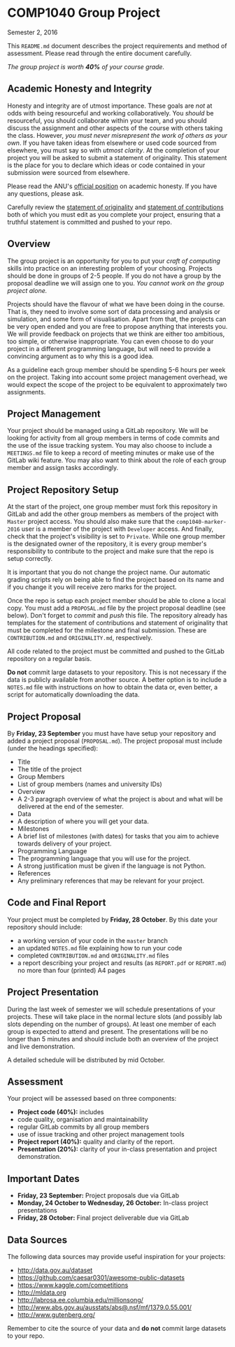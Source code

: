 # COMP1040 Group Project
Semester 2, 2016

This `README.md` document describes the project requirements and method of assessment.
Please read through the entire document carefully.

_The group project is worth **40%** of your course grade._

## Academic Honesty and Integrity

Honesty and integrity are of utmost importance. These goals are *not* at odds with
being resourceful and working collaboratively. You *should* be resourceful, you
should collaborate within your team, and you should discuss the assignment and
other aspects of the course with others taking the class. However, *you must never
misrepresent the work of others as your own*. If you have taken ideas from elsewhere
or used code sourced from elsewhere, you must say so with *utmost clarity*. At the
completion of your project you will be asked to submit a statement of originality.
This statement is the place for you to declare which ideas or code contained in
your submission were sourced from elsewhere.

Please read the ANU's [official position](http://academichonesty.anu.edu.au/) on
academic honesty. If you have any questions, please ask.

Carefully review the [statement of originality](ORIGINALITY.md) and [statement of
contributions](CONTRIBUTION.md) both of which you must edit as you complete your
project, ensuring that a truthful statement is committed and pushed to your repo.

## Overview

The group project is an opportunity for you to put your _craft of computing_
skills into practice on an interesting problem of your choosing. Projects
should be done in groups of 2-5 people. If you do not have a group by
the proposal deadline we will assign one to you. _You cannot work on the
group project alone._

Projects should have the flavour of what we have been doing in the course. That is,
they need to involve some sort of data processing and analysis or simulation, and
some form of visualisation. Apart from that, the projects can be very open ended
and you are free to propose anything that interests you. We will provide feedback
on projects that we think are either too ambitious, too simple, or otherwise
inappropriate. You can even choose to do your project in a different programming
language, but will need to provide a convincing argument as to why this is a good
idea.

As a guideline each group member should be spending 5-6 hours per week on the
project. Taking into account some project management overhead, we would expect
the scope of the project to be equivalent to approximately two assignments.

## Project Management

Your project should be managed using a GitLab repository. We will be
looking for activity from all group members in terms of code commits
and the use of the issue tracking system. You may also choose to
include a `MEETINGS.md` file to keep a record of meeting minutes or
make use of the GitLab wiki feature. You may also want to think about
the role of each group member and assign tasks accordingly.

## Project Repository Setup

At the start of the project, one group member must fork this
repository in GitLab and add the other group members as members of the
project with `Master` project access. You should also make sure that
the `comp1040-marker-2016` user is a member of the project with `Developer`
access. And finally, check that the project's visibility is set to
`Private`.  While one group member is the designated owner of the
repository, it is every group member's responsibility to contribute to
the project and make sure that the repo is setup correctly.

It is important that you do not change the project name. Our automatic
grading scripts rely on being able to find the project based on its
name and if you change it you will receive zero marks for the project.

Once the repo is setup each project member should be able to clone a local copy.
You must add a `PROPOSAL.md` file by the project proposal deadline (see below).
Don't forget to _commit_ and _push_ this file. The repository already has templates
for the statement of contributions and statement of originality that must be
completed for the milestone and final submission. These are `CONTRIBUTION.md`
and `ORIGINALITY.md`, respectively.

All code related to the project must be committed and pushed to the GitLab
repository on a regular basis.

**Do not** commit large datasets to your repository. This is not necessary if
the data is publicly available from another source. A better option is to
include a `NOTES.md` file with instructions on how to obtain the data or, even
better, a script for automatically downloading the data.

## Project Proposal

By **Friday, 23 September** you must have have setup your repository
and added a project proposal (`PROPOSAL.md`). The project proposal
must include (under the headings specified):

- Title
 - The title of the project
- Group Members
 - List of group members (names and university IDs)
- Overview
 - A 2-3 paragraph overview of what the project is about and
   what will be delivered at the end of the semester.
- Data
 - A description of where you will get your data.
- Milestones
 - A brief list of milestones (with dates) for tasks that you
   aim to achieve towards delivery of your project.
- Programming Language
 - The programming language that you will use for the project.
 - A strong justification must be given if the language is not Python.
- References
 - Any preliminary references that may be relevant for your project.

## Code and Final Report

Your project must be completed by **Friday, 28 October**. By this
date your repository should include:

- a working version of your code in the `master` branch
- an updated `NOTES.md` file explaining how to run your code
- completed `CONTRIBUTION.md` and `ORIGINALITY.md` files
- a report describing your project and results (as `REPORT.pdf` or `REPORT.md`)
  no more than four (printed) A4 pages

## Project Presentation

During the last week of semester we will schedule presentations of
your projects. These will take place in the normal lecture slots 
(and possibly lab slots depending on the number of groups).
At least one member of each group is expected to attend and
present. The presentations will be no longer than 5 minutes and should
include both an overview of the project and live demonstration.

A detailed schedule will be distributed by mid October.

## Assessment

Your project will be assessed based on three components:

- **Project code (40%):** includes
 - code quality, organisation and maintainability
 - regular GitLab commits by all group members
 - use of issue tracking and other project management tools
- **Project report (40%):** quality and clarity of the report.
- **Presentation (20%):** clarity of your in-class presentation and
  project demonstration.

## Important Dates

- **Friday, 23 September:** Project proposals due via GitLab
- **Monday, 24 October to Wednesday, 26 October:** In-class project presentations
- **Friday, 28 October:** Final project deliverable due via GitLab

## Data Sources

The following data sources may provide useful inspiration for your projects:

- http://data.gov.au/dataset
- https://github.com/caesar0301/awesome-public-datasets
- https://www.kaggle.com/competitions
- http://mldata.org
- http://labrosa.ee.columbia.edu/millionsong/
- http://www.abs.gov.au/ausstats/abs@.nsf/mf/1379.0.55.001/
- http://www.gutenberg.org/

Remember to cite the source of your data and **do not** commit large
datasets to your repo.